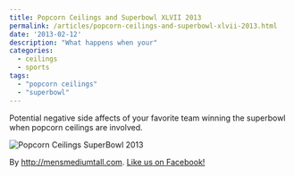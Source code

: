 ```yaml
---
title: Popcorn Ceilings and Superbowl XLVII 2013
permalink: /articles/popcorn-ceilings-and-superbowl-xlvii-2013.html
date: '2013-02-12'
description: "What happens when your"
categories:
  - ceilings
  - sports
tags:
  - "popcorn ceilings"
  - "superbowl"
---
```


Potential negative side affects of your favorite team winning the superbowl
when popcorn ceilings are involved.

![Popcorn Ceilings SuperBowl 2013](http://i.imgur.com/nIudiMB.png)

By <http://mensmediumtall.com>. [Like us on Facebook!](http://fb.com/mensmediumtall)
